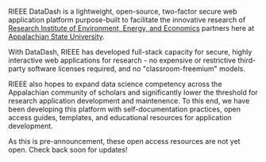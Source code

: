 RIEEE DataDash is a lightweight, open-source, two-factor secure web application platform purpose-built to facilitate the innovative research of [Research Institute of Environment, Energy, and Economics](https://rieee.appstate.edu/) partners here at [Appalachian State University](https://www.appstate.edu/).

With DataDash, RIEEE has developed full-stack capacity for secure, highly interactive web applications for research - no expensive or restrictive third-party software licenses required, and no "classroom-freemium" models.  

RIEEE also hopes to expand data science competency across the Appalachian community of scholars and significantly lower the threshold for research application development and maintenence.  To this end, we have been developing this platform with self-documentation practices, open access guides, templates, and educational resources for application development.

As this is pre-announcement, these open access resources are not yet open.  Check back soon for updates!
